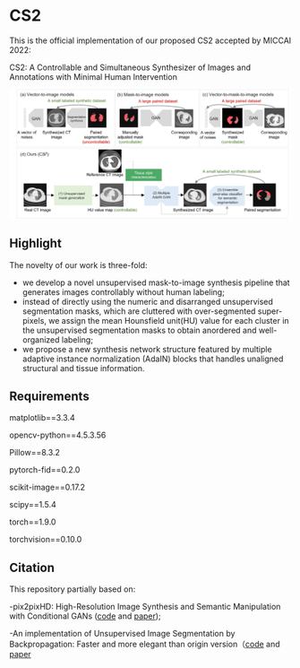# CS2
This is the official implementation of our proposed CS2 accepted by MICCAI 2022:

CS2: A Controllable and Simultaneous Synthesizer of Images and Annotations with Minimal Human Intervention

![](./figs/fig1.png)



## Highlight
The novelty of our work is three-fold: 
- we develop a novel unsupervised mask-to-image synthesis pipeline that generates images controllably without human labeling; 
- instead of directly using the numeric and disarranged unsupervised segmentation masks, which are cluttered with over-segmented super-pixels, we assign the mean Hounsfield unit(HU) value for each cluster in the unsupervised segmentation masks to obtain anordered and well-organized labeling; 
- we propose a new synthesis network structure featured by multiple adaptive instance normalization (AdaIN) blocks that handles unaligned structural and tissue information.



## Requirements

matplotlib==3.3.4

opencv-python==4.5.3.56

Pillow==8.3.2

pytorch-fid==0.2.0

scikit-image==0.17.2

scipy==1.5.4

torch==1.9.0

torchvision==0.10.0


## Citation
This repository partially based on:

-pix2pixHD: High-Resolution Image Synthesis and Semantic Manipulation with Conditional GANs ([code](https://github.com/NVIDIA/pix2pixHD) and 
[paper](https://arxiv.org/abs/1711.11585));

-An implementation of Unsupervised Image Segmentation by Backpropagation: Faster and more elegant than origin version（[code](https://github.com/Yonv1943/Unsupervised-Segmentation) and [paper]([https://arxiv.org/abs/1711.11585](https://kanezaki.github.io/pytorch-unsupervised-segmentation/ICASSP2018_kanezaki.pdf))

